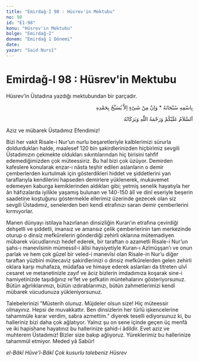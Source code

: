 ```yaml
---
title: "Emirdağ-I 98 : Hüsrev'in Mektubu"
no: 98
id: "E1-98"
konu: "Hüsrev'in Mektubu"
bolge: "Emirdağ-I"
donem: "Emirdağ 1 Dönemi"
date: 
yazar: "Said Nursî"
---
```


# Emirdağ-I 98 : Hüsrev'in Mektubu

<p class="takdim">Hüsrev’in Üstadına yazdığı mektubundan bir parçadır.</p>

<p class="arabic" dir="rtl" title="Meal: “Subhân Allah’ın adıyla” * “Hiçbir şey yoktur ki O'nu hamd ile tesbih etmesin” [İsrâ 17:44]">بِاسْمِهِ سُبْحَانَهُ * وَاِنْ مِنْ شَىْءٍ اِلاَّ يُسَبِّحُ بِحَمْدِهِ</p>

<p class="arabic" dir="rtl" title="Meal: “Allah’ın selâmı, rahmeti ve bereketleri, üzerinize olsun.”">اَلسَّلاَمُ عَلَيْكُمْ وَرَحْمَةُ اللّٰهِ وَبَرَكَاتُهُ</p>

Aziz ve mübarek Üstadımız Efendimiz!

Bizi her vakit Risale-i Nur’un nurlu beşaretleriyle kalblerimizi sürurla doldurdukları halde, maalesef 120 bin şakirdlerinizden hiçbirimiz sevgili Üstadımızın çekmekte oldukları sıkıntılarından hiç birisini tahfif edemediğimizden çok müteessiriz. Bu hal bizi çok üzüyor. Demirden kafeslere konularak enzar-ı nâsta teşhir edilen aslanların o demir çemberlerden kurtulmak için gösterdikleri hiddet ve şiddetlerini yan taraflarıyla kendilerini hapseden demirlere yüklenerek, mukavemet edemeyen kaburga kemiklerinden aldıkları gibi; yetmiş senelik hayatıyla her ân hâfızalarda iyilikle yaşamış bulunan ve 140-150 âlî ve dinî eseriyle beşerin saadetine koştuğunu göstermekle ellerimiz üzerinde gezecek olan siz sevgili Üstadımız, senelerden beri kendi etrafınızı saran demir çemberlerini kırmıyorlar.

Manen dünyayı istilaya hazırlanan dinsizliğin Kuran’ın etrafına çevirdiği dehşetli ve şiddetli, imansız ve amansız çelik çemberlerinin tam merkezinde oturup o dinsiz mefkûrelerin gönderdiği zehirli oklarına mütemadiyen mübarek vücudlarınızı hedef ederek, bir taraftan o azametli Risale-i Nur’un şahs-ı manevîsinin mümessil-i âlîsi haysiyetiyle Kuran-ı Azîmüşşan’ı ve onun parlak ve hem çok güzel bir veled-i manevîsi olan Risale-in Nur’u diğer taraftan yüzbini mütecaviz şakirdlerinizi o dinsiz mefkûrelerden gelen zehirli oklara karşı muhafaza, müdafaa ve himaye ederek aslanları da titreten ulvî cesaret ve metanetinizle zayıf ve âciz bizlerin imdadımıza koşarak sine-i hamiyetinizde taşıdığınız re'fet ve şefkatin müntehalarını gösteriyorsunuz. Bütün ağırlıklarımızı, bütün ızdırablarımızı, bütün zahmetlerimizi kendi mübarek vücudunuza yükleniyorsunuz.

Talebelerinizi “Müsterih olunuz. Müjdeler olsun size! Hiç müteessir olmayınız. Hepsi de muvakkattır. Ben dinsizlerin her türlü işkencelerine tahammüle karar verdim, sabra azmettim.” diyerek teselli ediyorsunuz ki, bu halleriniz bizi daha çok ağlatıyor. Yalnız şu on sene içinde geçen üç menfâ ve iki hapishane hayatınız bu hallerinize şahid-i âdildir. Evet aziz ve muhterem Üstadımız! Bizler size bakıp ağlıyoruz. Yüreklerimiz bu hallerinize tahammül etmiyor. Meded yâ Sabûr!

*el-Bâkî Hüve’l-Bâkî*
*Çok kusurlu talebeniz*
*Hüsrev*
